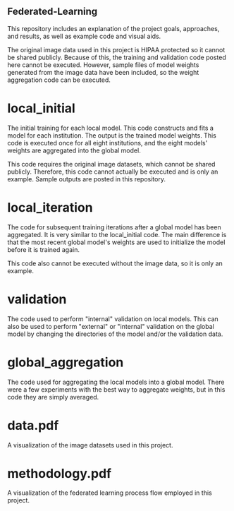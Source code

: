 ## Federated-Learning
This repository includes an explanation of the project goals, approaches, and results, as well as  example code and visual aids.

The original image data used in this project is HIPAA protected so it cannot be shared publicly. Because of this, the training and validation code posted here cannot be executed.  However, sample files of model weights generated from the image data have been included, so the weight aggregation code can be executed.

# local_initial
The initial training for each local model. This code constructs and fits a model for each institution. The output is the trained model weights. This code is executed once for all eight institutions, and the eight models' weights are aggregated into the global model.

This code requires the original image datasets, which cannot be shared publicly. Therefore, this code cannot actually be executed and is only an example. Sample outputs are posted in this repository.

# local_iteration
The code for subsequent training iterations after a global model has been aggregated. It is very similar to the local_initial code. The main difference is that the most recent global model's weights are used to initialize the model before it is trained again.

This code also cannot be executed without the image data, so it is only an example.

# validation
The code used to perform "internal" validation on local models. This can also be used to perform "external" or "internal" validation on the global model by changing the directories of the model and/or the validation data. 

# global_aggregation
The code used for aggregating the local models into a global model. There were a few experiments with the best way to aggregate weights, but in this code they are simply averaged.

# data.pdf
A visualization of the image datasets used in this project.

# methodology.pdf
A visualization of the federated learning process flow employed in this project.
